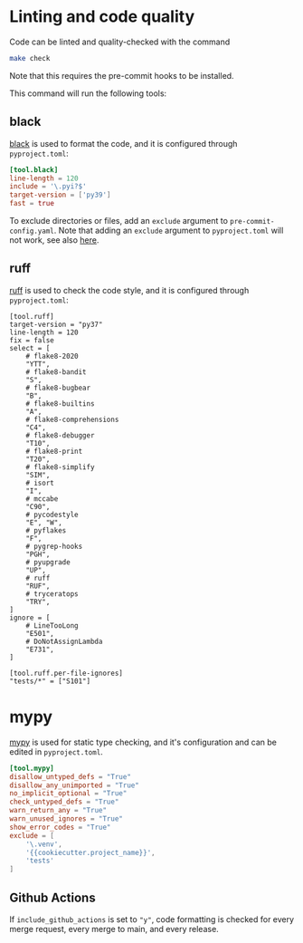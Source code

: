 # Linting and code quality

Code can be linted and quality-checked with the command

``` bash
make check
```

Note that this requires the pre-commit hooks to be installed. 

This command will run the following tools:

## black 

[black](https://pypi.org/project/black/) is used to format the code, and it is configured through `pyproject.toml`:

```toml
[tool.black]
line-length = 120
include = '\.pyi?$'
target-version = ['py39']
fast = true
```

To exclude directories or files, add an `exclude` argument to `pre-commit-config.yaml`. Note that adding an `exclude` argument to `pyproject.toml`
will not work, see also [here](https://stackoverflow.com/a/61046953/8037249).

## ruff

[ruff](https://github.com/charliermarsh/ruff) is used to check the code style, and it is configured through `pyproject.toml`:

```
[tool.ruff]
target-version = "py37"
line-length = 120
fix = false
select = [
    # flake8-2020
    "YTT",
    # flake8-bandit
    "S",
    # flake8-bugbear
    "B",
    # flake8-builtins
    "A",
    # flake8-comprehensions
    "C4",
    # flake8-debugger
    "T10",
    # flake8-print
    "T20",
    # flake8-simplify
    "SIM",
    # isort
    "I",
    # mccabe
    "C90",
    # pycodestyle
    "E", "W",
    # pyflakes
    "F",
    # pygrep-hooks
    "PGH",
    # pyupgrade
    "UP",
    # ruff
    "RUF",
    # tryceratops
    "TRY",
]
ignore = [
    # LineTooLong
    "E501",
    # DoNotAssignLambda
    "E731",
]

[tool.ruff.per-file-ignores]
"tests/*" = ["S101"]
```

# mypy

[mypy](https://mypy.readthedocs.io/en/stable/) is used for static type checking, and it's configuration and can be edited in `pyproject.toml`.

```toml
[tool.mypy]
disallow_untyped_defs = "True"
disallow_any_unimported = "True"
no_implicit_optional = "True"
check_untyped_defs = "True"
warn_return_any = "True"
warn_unused_ignores = "True"
show_error_codes = "True"
exclude = [
    '\.venv',
    '{{cookiecutter.project_name}}',
    'tests'
]
```

## Github Actions

If `include_github_actions` is set to `"y"`, code formatting is checked
for every merge request, every merge to main, and every release.